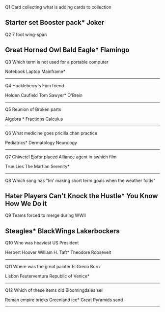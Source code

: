 Q1
Card collecting what is adding cards to collection

Starter set
Booster pack*
Joker
---

Q2
7 foot wing-span

Great Horned Owl
Bald Eagle*
Flamingo
---

Q3
Which term is not used for a portable computer

Notebook
Laptop
Mainframe*

---
Q4
Huckleberry's Finn friend

Holden Caufield
Tom Sawyer*
O'Brein

---
Q5
Reunion of Broken parts

Algebra *
Fractions
Calculus

---
Q6
What medicine goes pricilla chan practice

Pediatrics*
Dermatology
Neurology

---
Q7
Chiwetel Ejofor placed Alliance agent in swhich film

True Lies
The Martian
Serenity*

---
Q8
Which song has "Im' making short term goals when the weather folds"

Hater Players
Can't Knock the Hustle*
You Know How We Do it
---
Q9
Teams forced to merge during WWII

Steagles*
BlackWings
Lakerbockers
---
Q10
Who was heaviest US President

Herbert Hoover
William H. Taft*
Theodore Roosevelt

---
Q11
Where was the great painter El Greco Born

Lisbon
Feuterventura
Republic of Venice*

---
Q12
Which of these items did Bloomingdales sell

Roman empire bricks
Greenland ice*
Great Pyramids sand
 
---



